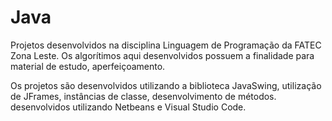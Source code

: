 # Java
Projetos desenvolvidos na disciplina Linguagem de Programação da FATEC Zona Leste. Os algorítimos aqui desenvolvidos possuem a finalidade para material de estudo, aperfeiçoamento.

Os projetos são desenvolvidos utilizando a biblioteca JavaSwing, utilização de JFrames, instâncias de classe, desenvolvimento de métodos. desenvolvidos utilizando Netbeans e Visual Studio Code.
